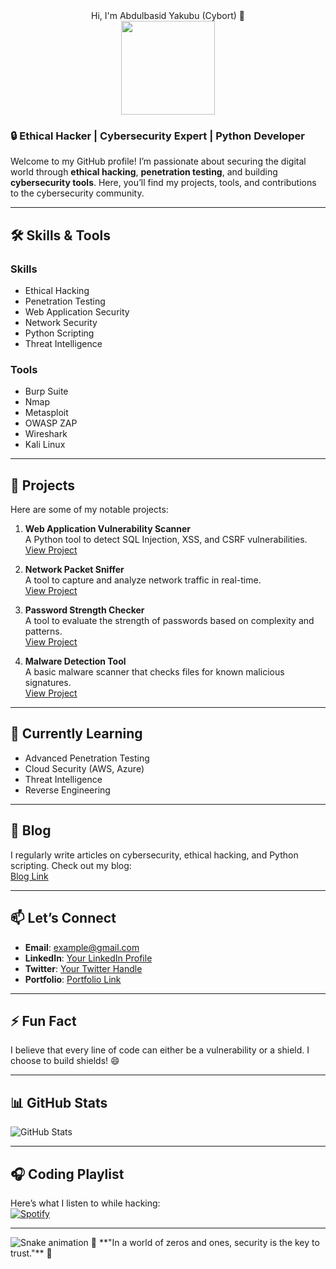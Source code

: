 <div align="center"> Hi, I'm Abdulbasid Yakubu (Cybort) 👋</div>

<div align="center">
  <img height="150" src="https://media.giphy.com/media/M9gbBd9nbDrOTu1Mqx/giphy.gif"  />
</div>

### 🔒 Ethical Hacker | Cybersecurity Expert | Python Developer

Welcome to my GitHub profile! I’m passionate about securing the digital world through **ethical hacking**, **penetration testing**, and building **cybersecurity tools**. Here, you’ll find my projects, tools, and contributions to the cybersecurity community.

---

## 🛠️ Skills & Tools

### **Skills**
- Ethical Hacking
- Penetration Testing
- Web Application Security
- Network Security
- Python Scripting
- Threat Intelligence

### **Tools**
- Burp Suite
- Nmap
- Metasploit
- OWASP ZAP
- Wireshark
- Kali Linux

---

## 🔭 Projects

Here are some of my notable projects:

1. **Web Application Vulnerability Scanner**  
   A Python tool to detect SQL Injection, XSS, and CSRF vulnerabilities.  
   [View Project](https://github.com/abdulcybort/web-vulnerability-scanner)

2. **Network Packet Sniffer**  
   A tool to capture and analyze network traffic in real-time.  
   [View Project](https://github.com/abdulcybort/network-packet-sniffer)

3. **Password Strength Checker**  
   A tool to evaluate the strength of passwords based on complexity and patterns.  
   [View Project](https://github.com/abdulcybort/password-strength-checker)

4. **Malware Detection Tool**  
   A basic malware scanner that checks files for known malicious signatures.  
   [View Project](https://github.com/abdulcybort/malware-detection-tool)

---

## 🌱 Currently Learning

- Advanced Penetration Testing
- Cloud Security (AWS, Azure)
- Threat Intelligence
- Reverse Engineering

---

## 📝 Blog

I regularly write articles on cybersecurity, ethical hacking, and Python scripting. Check out my blog:  
[Blog Link](https://yourblog.com)

---

## 📫 Let’s Connect

- **Email**: example@gmail.com
- **LinkedIn**: [Your LinkedIn Profile](https://linkedin.com/in/your-profile)
- **Twitter**: [Your Twitter Handle](https://twitter.com/your-handle)
- **Portfolio**: [Portfolio Link](https://github.com/abdulcybort)

---

## ⚡ Fun Fact

I believe that every line of code can either be a vulnerability or a shield. I choose to build shields! 😄

---

## 📊 GitHub Stats

![GitHub Stats](https://github-readme-stats.vercel.app/api?username=abdulcybort&show_icons=true&theme=dark)

---

## 🎧 Coding Playlist

Here’s what I listen to while hacking:  
[![Spotify](https://img.shields.io/badge/Spotify-1ED760?style=for-the-badge&logo=spotify&logoColor=white)](https://open.spotify.com/playlist/your-playlist)

---
<img src="https://raw.githubusercontent.com/maurodesouza/maurodesouza/output/snake.svg" alt="Snake animation" />
🌟 **"In a world of zeros and ones, security is the key to trust."** 🌟

